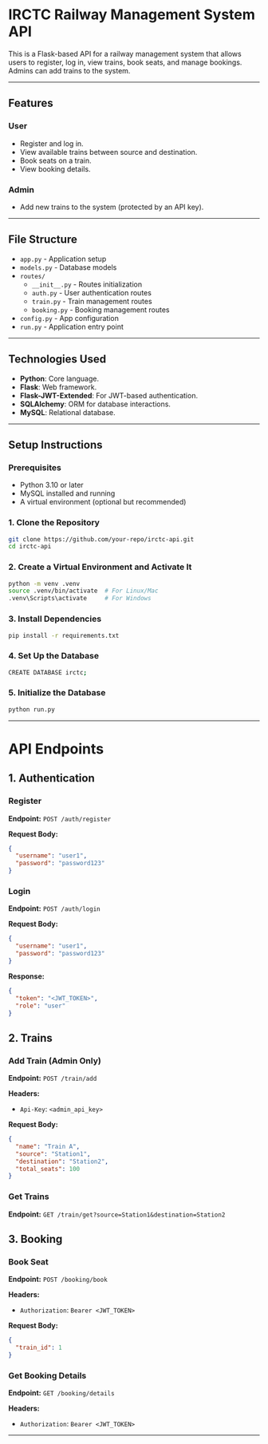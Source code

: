 # IRCTC Railway Management System API

This is a Flask-based API for a railway management system that allows users to register, log in, view trains, book seats, and manage bookings. Admins can add trains to the system.

---

## Features

### User
- Register and log in.
- View available trains between source and destination.
- Book seats on a train.
- View booking details.

### Admin
- Add new trains to the system (protected by an API key).

---

## File Structure

- `app.py` - Application setup
- `models.py` - Database models
- `routes/`
  - `__init__.py` - Routes initialization
  - `auth.py` - User authentication routes
  - `train.py` - Train management routes
  - `booking.py` - Booking management routes
- `config.py` - App configuration
- `run.py` - Application entry point




---

## Technologies Used
- **Python**: Core language.
- **Flask**: Web framework.
- **Flask-JWT-Extended**: For JWT-based authentication.
- **SQLAlchemy**: ORM for database interactions.
- **MySQL**: Relational database.

---

## Setup Instructions

### Prerequisites
- Python 3.10 or later
- MySQL installed and running
- A virtual environment (optional but recommended)

### 1. Clone the Repository
```bash
git clone https://github.com/your-repo/irctc-api.git
cd irctc-api
```

### 2. Create a Virtual Environment and Activate It
```bash
python -m venv .venv
source .venv/bin/activate  # For Linux/Mac
.venv\Scripts\activate     # For Windows
```

### 3. Install Dependencies
```bash
pip install -r requirements.txt
```

### 4. Set Up the Database
```bash
CREATE DATABASE irctc;
```

### 5. Initialize the Database
```bash
python run.py
```

---

# API Endpoints

## 1. Authentication

### Register
**Endpoint:** `POST /auth/register`

**Request Body:**
```json
{
  "username": "user1",
  "password": "password123"
}
```

### Login
**Endpoint:** `POST /auth/login`

**Request Body:**
```json
{
  "username": "user1",
  "password": "password123"
}
```

**Response:**
```json
{
  "token": "<JWT_TOKEN>",
  "role": "user"
}
```

## 2. Trains

### Add Train (Admin Only)

**Endpoint:** `POST /train/add`

**Headers:**
- `Api-Key`: `<admin_api_key>`

**Request Body:**
```json
{
  "name": "Train A",
  "source": "Station1",
  "destination": "Station2",
  "total_seats": 100
}
```

### Get Trains
**Endpoint:** `GET /train/get?source=Station1&destination=Station2`


## 3. Booking

### Book Seat

**Endpoint:** `POST /booking/book`

**Headers:**
- `Authorization`: `Bearer <JWT_TOKEN>`

**Request Body:**
```json
{
  "train_id": 1
}
```

### Get Booking Details

**Endpoint:** `GET /booking/details`

**Headers:**
- `Authorization`: `Bearer <JWT_TOKEN>`

---